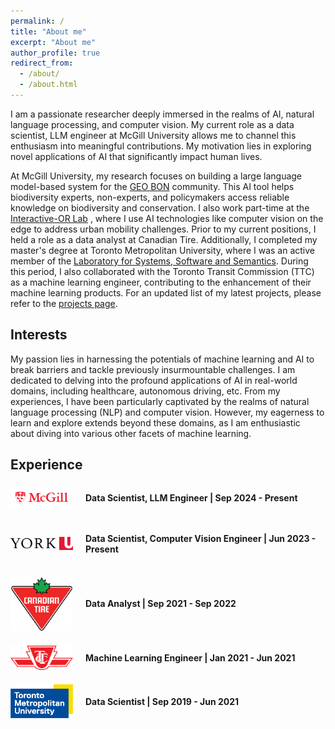 ```yaml
---
permalink: /
title: "About me"
excerpt: "About me"
author_profile: true
redirect_from: 
  - /about/
  - /about.html
---
```


I am a passionate researcher deeply immersed in the realms of AI, natural language processing, and computer vision. My current role as a data scientist, LLM engineer at McGill University allows me to channel this enthusiasm into meaningful contributions. My motivation lies in exploring novel applications of AI that significantly impact human lives.


At McGill University, my research focuses on building a large language model-based system for the <a href="https://geobon.org/" target="_blank">GEO BON</a> community. This AI tool helps biodiversity experts, non-experts, and policymakers access reliable knowledge on biodiversity and conservation. I also work part-time at the <a href="https://interactive-or.com/" target="_blank">Interactive-OR Lab</a> , where I use AI technologies like computer vision on the edge to address urban mobility challenges. Prior to my current positions, I held a role as a data analyst at Canadian Tire. Additionally, I completed my master's degree at Toronto Metropolitan University, where I was an active member of the <a href="https://ls3.rnet.torontomu.ca/" target="_blank">Laboratory for Systems, Software and Semantics</a>. During this period, I also collaborated with the Toronto Transit Commission (TTC) as a machine learning engineer, contributing to the enhancement of their machine learning products. For an updated list of my latest projects, please refer to the [projects page](projects).

## Interests
My passion lies in harnessing the potentials of machine learning and AI to break barriers and tackle previously insurmountable challenges. I am dedicated to delving into the profound applications of AI in real-world domains, including healthcare, autonomous driving, etc. From my experiences, I have been particularly captivated by the realms of natural language processing (NLP) and computer vision. However, my eagerness to learn and explore extends beyond these domains, as I am enthusiastic about diving into various other facets of machine learning.

## Experience

<style>
.experience-container {
  display: flex;
  align-items: center;
  margin-bottom: 20px; /* Adjust margin as needed */
}

.company-logo {
  max-width: 100px; /* Adjust the maximum width of the logo */
  margin-right: 20px; /* Adjust spacing between logo and text */
}

.experience-info {
  flex: 1;
}
</style>

<!-- McGill -->
<div class="experience-container">
  <img src="/images/McGill_logo.png" alt="McGill Logo" class="company-logo">
  <div class="experience-info">
    <p><strong>Data Scientist, LLM Engineer | Sep 2024 - Present</strong></p>
  </div>
</div>

<!-- YorkU -->
<div class="experience-container">
  <img src="/images/YorkU_logo.png" alt="YorkU Logo" class="company-logo">
  <div class="experience-info">
    <p><strong>Data Scientist, Computer Vision Engineer | Jun 2023 - Present</strong></p>
  </div>
</div>

<!-- Canadian Tire -->
<div class="experience-container">
  <img src="/images/Canadian_Tire_logo.png" alt="Canadian Tire Logo" class="company-logo">
  <div class="experience-info">
    <p><strong>Data Analyst | Sep 2021 - Sep 2022</strong></p>
  </div>
</div>

<!-- TTC -->
<div class="experience-container">
  <img src="/images/TTC_logo.png" alt="TTC Logo" class="company-logo">
  <div class="experience-info">
    <p><strong>Machine Learning Engineer | Jan 2021 - Jun 2021</strong></p>
  </div>
</div>

<!-- TMU -->
<div class="experience-container">
  <img src="/images/TMU_logo.png" alt="TMU Logo" class="company-logo">
  <div class="experience-info">
    <p><strong>Data Scientist | Sep 2019 - Jun 2021</strong></p>
  </div>
</div>







